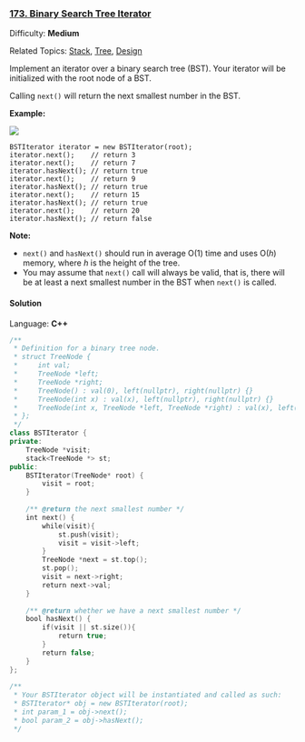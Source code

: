 ### [173\. Binary Search Tree Iterator](https://leetcode.com/problems/binary-search-tree-iterator/)

Difficulty: **Medium**

Related Topics: [Stack](https://leetcode.com/tag/stack/), [Tree](https://leetcode.com/tag/tree/), [Design](https://leetcode.com/tag/design/)

Implement an iterator over a binary search tree (BST). Your iterator will be initialized with the root node of a BST.

Calling `next()` will return the next smallest number in the BST.

**Example:**

**![](https://assets.leetcode.com/uploads/2018/12/25/bst-tree.png)**

```
BSTIterator iterator = new BSTIterator(root);
iterator.next();    // return 3
iterator.next();    // return 7
iterator.hasNext(); // return true
iterator.next();    // return 9
iterator.hasNext(); // return true
iterator.next();    // return 15
iterator.hasNext(); // return true
iterator.next();    // return 20
iterator.hasNext(); // return false
```

**Note:**

- `next()` and `hasNext()` should run in average O(1) time and uses O(_h_) memory, where _h_ is the height of the tree.
- You may assume that `next()` call will always be valid, that is, there will be at least a next smallest number in the BST when `next()` is called.

#### Solution

Language: **C++**

```c++
/**
 * Definition for a binary tree node.
 * struct TreeNode {
 *     int val;
 *     TreeNode *left;
 *     TreeNode *right;
 *     TreeNode() : val(0), left(nullptr), right(nullptr) {}
 *     TreeNode(int x) : val(x), left(nullptr), right(nullptr) {}
 *     TreeNode(int x, TreeNode *left, TreeNode *right) : val(x), left(left), right(right) {}
 * };
 */
class BSTIterator {
private:
    TreeNode *visit;
    stack<TreeNode *> st;
public:
    BSTIterator(TreeNode* root) {
        visit = root;
    }
    
    /** @return the next smallest number */
    int next() {
        while(visit){
            st.push(visit);
            visit = visit->left;
        }
        TreeNode *next = st.top();
        st.pop();
        visit = next->right;
        return next->val;
    }
    
    /** @return whether we have a next smallest number */
    bool hasNext() {
        if(visit || st.size()){
            return true;
        }
        return false;
    }
};
​
/**
 * Your BSTIterator object will be instantiated and called as such:
 * BSTIterator* obj = new BSTIterator(root);
 * int param_1 = obj->next();
 * bool param_2 = obj->hasNext();
 */
```
